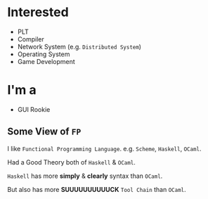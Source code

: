 # Interested

- PLT
- Compiler
- Network System (e.g. `Distributed System`)
- Operating System
- Game Development

# I'm a

+ GUI Rookie


## Some View of `FP`

  I like `Functional Programming Language`. e.g. `Scheme`, `Haskell`, `OCaml`.
  
  Had a Good Theory both of `Haskell` & `OCaml`.
  
  `Haskell` has more **simply** & **clearly** syntax than `OCaml`.
  
  But also has more **SUUUUUUUUUUCK** `Tool Chain` than `OCaml`.
